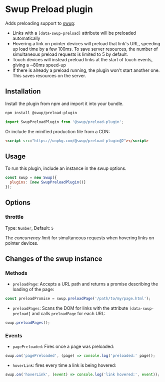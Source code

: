 # Swup Preload plugin

Adds preloading support to [swup](https://github.com/swup/swup):

- Links with a `[data-swup-preload]` attribute will be preloaded automatically
- Hovering a link on pointer devices will preload that link's URL, speeding up load time by a few 100ms. To save server resources, the number of simultaneous preload requests is limited to 5 by default.
- Touch devices will instead preload links at the start of touch events, giving a ~80ms speed-up
- If there is already a preload running, the plugin won't start another one. This saves resources on the server.

## Installation

Install the plugin from npm and import it into your bundle.

```bash
npm install @swup/preload-plugin
```

```js
import SwupPreloadPlugin from '@swup/preload-plugin';
```

Or include the minified production file from a CDN:

```html
<script src="https://unpkg.com/@swup/preload-plugin@2"></script>
```

## Usage

To run this plugin, include an instance in the swup options.

```javascript
const swup = new Swup({
  plugins: [new SwupPreloadPlugin()]
});
```
## Options

### throttle

Type: `Number`, Default: `5`

The *concurrency limit* for simultaneous requests when hovering links on pointer devices.

## Changes of the swup instance

### Methods

- `preloadPage`: Accepts a URL path and returns a promise describing the loading of the page:

```js
const preloadPromise = swup.preloadPage('/path/to/my/page.html');
```

- `preloadPages`: Scans the DOM for links with the attribute `[data-swup-preload]` and calls `preloadPage` for each URL:

```js
swup.preloadPages();
```

### Events

- `pagePreloaded`: Fires once a page was preloaded:

```js
swup.on('pagePreloaded', (page) => console.log('preloaded:' page));
```

- `hoverLink`: fires every time a link is being hovered:

```js
swup.on('hoverLink', (event) => console.log('link hovered:', event));
```
